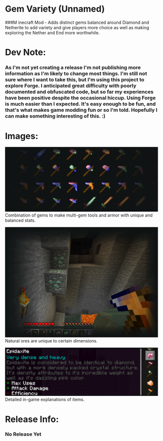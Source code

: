 # Gem Variety (Unnamed) 

###M inecraft Mod - Adds distinct gems balanced around Diamond and Netherite to add variety and give players more choice as well as making exploring the Nether and End more worthwhile.
#
# Dev Note:
### As I'm not yet creating a release I'm not publishing more information as I'm likely to change most things. I'm still not sure where I want to take this, but I'm using this project to explore Forge. I anticipated great difficulty with poorly documented and obfuscated code, but so far my experiences have been positive despite the occasional hiccup. Using Forge is much easier than I expected. It's easy enough to be fun, and that's what makes game modding fun or so I'm told. Hopefully I can make something interesting of this. :)
#
# Images:
![Mixed Tools](repo/images/Mixed_Tools.png? "Mixed Tools")
Combination of gems to make multi-gem tools and armor with unique and balanced stats.

![Found Ore](repo/images/Found_Ore.png? "Found Ore")
Natural ores are unique to certain dimensions.

![Item Lore](repo/images/Item_Lore.png? "Item Lore")
Detailed in-game explanations of items.
#
# Release Info:
### No Release Yet

